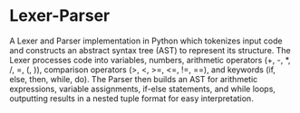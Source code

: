 # Lexer-Parser
A Lexer and Parser implementation in Python which tokenizes input code and constructs an abstract syntax tree (AST) to represent its structure. The Lexer processes code into variables, numbers, arithmetic operators (+, -, *, /, =, (, )), comparison operators (>, <, >=, <=, !=, ==), and keywords (if, else, then, while, do). The Parser then builds an AST for arithmetic expressions, variable assignments, if-else statements, and while loops, outputting results in a nested tuple format for easy interpretation.
